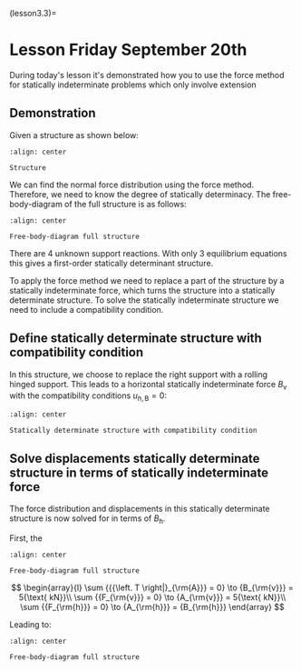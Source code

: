 (lesson3.3)=
# Lesson Friday September 20th

During today's lesson it's demonstrated how you to use the force method for statically indeterminate problems which only involve extension

## Demonstration
Given a structure as shown below:

```{figure} ./intro_data/structure.svg
:align: center

Structure
```

We can find the normal force distribution using the force method. Therefore, we need to know the degree of statically determinacy. The free-body-diagram of the full structure is as follows:

```{figure} ./intro_data/FBD.svg
:align: center

Free-body-diagram full structure
```

There are 4 unknown support reactions. With only 3 equilibrium equations this gives a first-order statically determinant structure.

To apply the force method we need to replace a part of the structure by a statically indeterminate force, which turns the structure into a statically determinate structure. To solve the statically indeterminate structure we need to include a compatibility condition.

## Define statically determinate structure with compatibility condition
In this structure, we choose to replace the right support with a rolling hinged support. This leads to a horizontal statically indeterminate force $B_\text{v}$ with the compatibility conditions $u_{h,\text{B}} = 0$:

```{figure} ./intro_data/SD.svg
:align: center

Statically determinate structure with compatibility condition
```

## Solve displacements statically determinate structure in terms of statically indeterminate force
The force distribution and displacements in this statically determinate structure is now solved for in terms of $B_\text{h}$.

First, the

```{figure} ./intro_data/FBD.svg
:align: center

Free-body-diagram full structure
```

$$
\begin{array}{l}
\sum {{{\left. T \right|}_{\rm{A}}} = 0}  \to {B_{\rm{v}}} = 5{\text{ kN}}\\
\sum {{F_{\rm{v}}} = 0}  \to {A_{\rm{v}}} = 5{\text{ kN}}\\
\sum {{F_{\rm{h}}} = 0}  \to {A_{\rm{h}}} = {B_{\rm{h}}}
\end{array}
$$

Leading to:

```{figure} ./intro_data/FBD_sol.svg
:align: center

Free-body-diagram full structure
```